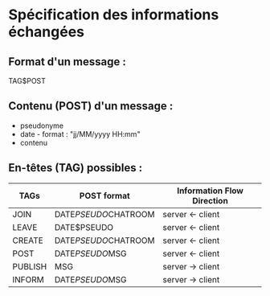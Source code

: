 # Spécification des informations échangées
## Format d'un message :
 TAG$POST
## Contenu (POST) d'un message :
* pseudonyme
* date - format : "jj/MM/yyyy HH:mm"
* contenu
## En-têtes (TAG) possibles :
| TAGs | POST format | Information Flow Direction |
|-----|-------------|----------------------------|
|JOIN|DATE$PSEUDO$CHATROOM|server <- client|
|LEAVE|DATE$PSEUDO|server <- client|
|CREATE|DATE$PSEUDO$CHATROOM|server <- client|
|POST|DATE$PSEUDO$MSG|server <- client|
|PUBLISH|MSG|server -> client|
|INFORM|DATE$PSEUDO$MSG|server -> client|

 